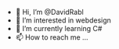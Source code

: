 - 👋 Hi, I’m @DavidRabl
- 👀 I’m interested in webdesign
- 🌱 I’m currently learning C#
- 📫 How to reach me ...

<!---
DavidRabl/DavidRabl is a ✨ special ✨ repository because its `README.md` (this file) appears on your GitHub profile.
You can click the Preview link to take a look at your changes.
--->
